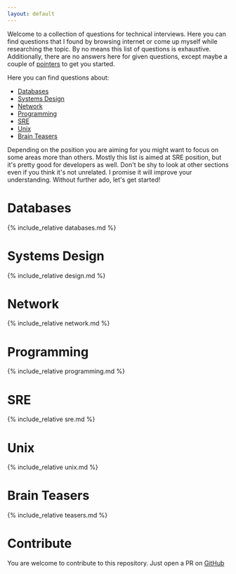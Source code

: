```yaml
---
layout: default
---
```


Welcome to a collection of questions for technical interviews. 
Here you can find questions that I found by browsing internet or 
come up myself while researching the topic. By no means this list 
of questions is exhaustive. Additionally, there are no answers here 
for given questions, except maybe a couple of 
[pointers](https://en.wikipedia.org/wiki/Pointer_(computer_programming)) to get you started. 

Here you can find questions about:
- [Databases](#databases)
- [Systems Design](#systems-design)
- [Network](#network)
- [Programming](#programming)
- [SRE](#sre)
- [Unix](#unix)
- [Brain Teasers](#brain-teasers)

Depending on the position you are aiming for you might want to focus on some areas more than others.
Mostly this list is aimed at SRE position, but it's pretty good for developers as well.
Don't be shy to look at other sections even if you think it's not unrelated. 
I promise it will improve your understanding.
Without further ado, let's get started!

# Databases
{% include_relative databases.md %}

# Systems Design
{% include_relative design.md %}

# Network
{% include_relative network.md %}

# Programming
{% include_relative programming.md %}

# SRE
{% include_relative sre.md %}

# Unix
{% include_relative unix.md %}

# Brain Teasers
{% include_relative teasers.md %}

# Contribute
You are welcome to contribute to this repository. 
Just open a PR on [GitHub](https://github.com/leroy-jenkins-x/sre-interview)
